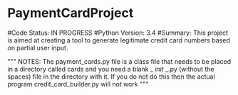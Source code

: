 # PaymentCardProject

#Code Status:  IN PROGRESS
#Python Version: 3.4
#Summary:  This project is aimed at creating a tool to generate legitimate credit card numbers based on partial user input.

"""
NOTES: 
The payment_cards.py file is a class file that needs to be placed in a directory called cards and you need a blank _ _init_ _.py (without the spaces) file in the directory with it.  If you do not do this then the actual program credit_card_builder.py will not work
"""
